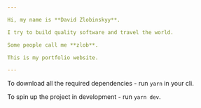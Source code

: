 ```yaml
---

Hi, my name is **David Zlobinskyy**.

I try to build quality software and travel the world.

Some people call me **zlob**.

This is my portfolio website.

---
```


To download all the required dependencies - run `yarn` in your cli.

To spin up the project in development - run `yarn dev`.
